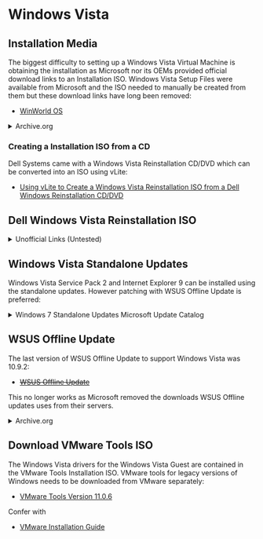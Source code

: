 # Windows Vista

## Installation Media

The biggest difficulty to setting up a Windows Vista Virtual Machine is obtaining the installation as Microsoft nor its OEMs provided official download links to an Installation ISO. Windows Vista Setup Files were available from Microsoft and the ISO needed to manually be created from them but these download links have long been removed:

* [WinWorld OS](https://winworldpc.com/library/operating-systems) 

<details>
  <summary>Archive.org</summary>

The Website Archive.org hosts each Unofficial Dell Windows Vista Reinstallation ISO which are multi-lingual:

* [Dell Windows Vista Business 64 Bit SP1](https://archive.org/details/Reinstallation_DVD_Windows_Vista_Business_64Bit_SP1_H207H_Dell_2008)
* [Dell Windows Vista Home Premium 64 Bit SP1](https://archive.org/details/vistasp1homepremiumn069h)

* [Dell Windows Vista Business 32 Bit SP1](https://archive.org/details/windows-vista-business-sp-1-dell-oem-32bit)
* [Dell Windows Vista Home Basic 32 Bit SP1](https://archive.org/details/WindowsVistaHomeBasicwithServicePack1x86DellOEM)
* [Dell Windows Vista Home Premium 32 Bit SP1](https://archive.org/details/Dell_OEM_Windows_Vista_Home_Premium_32Bit_Reinstall_DVD_2007_Eng)
* [Dell Windows Vista Ultimate 32 Bit SP1](https://archive.org/details/vista-sp-1-ultimate)

I have tested installation of the the following ISOs in a Virtual Machine but as this is an unofficial source and should be used with caution. 

The ISO Checksums can be used to ensure a complete download but these do not match official Dell or Microsoft records as they would have been created from a CD/DVD by an end user:

|ISO|sha256 ISO Checksum|
|---|---|
|Business (x64)||
|Business (x86)||

</details>

### Creating a Installation ISO from a CD

Dell Systems came with a Windows Vista Reinstallation CD/DVD which can be converted into an ISO using vLite:

* [Using vLite to Create a Windows Vista Reinstallation ISO from a Dell Windows Reinstallation CD/DVD](./integration/readme.md)






## Dell Windows Vista Reinstallation ISO

<details>
  <summary>Unofficial Links (Untested)</summary>

Unofficially a copy of the Dell Windows Vista ISO appears to be listed here:



</details>

## Windows Vista Standalone Updates

Windows Vista Service Pack 2 and Internet Explorer 9 can be installed using the standalone updates. However patching with WSUS Offline Update is preferred:

<details>
  <summary>Windows 7 Standalone Updates Microsoft Update Catalog</summary>

* [Windows Vista Service Pack 2](https://www.softpedia.com/get/Others/Signatures-Updates/Windows-Vista-Service-Pack-2.shtml)
* [Internet Explorer 9](https://www.softpedia.com/get/Internet/Browsers/Internet-Explorer-9.shtml)

</details>

## WSUS Offline Update

The last version of WSUS Offline Update to support Windows Vista was 10.9.2:

* ~~[WSUS Offline Update](https://download.wsusoffline.net/)~~

This no longer works as Microsoft removed the downloads WSUS Offline updates uses from their servers.

<details>
  <summary>Archive.org</summary>

The Website Archive.org appears to host the ISO created from WSUS Offline Update before Microsoft removed Windows Vista downloads from their download servers:

* [WSUS Offline Update Windows Vista](https://archive.org/details/winvsta-upd-arc)

I have tested installation of the ISO in a Virtual Machine but as this is an unofficial source and should be used with caution. 

</details>

## Download VMware Tools ISO

The Windows Vista drivers for the Windows Vista Guest are contained in the VMware Tools Installation ISO. VMware tools for legacy versions of Windows needs to be downloaded from VMware separately:

* [VMware Tools Version 11.0.6](https://packages.vmware.com/tools/releases/11.0.6/windows/)

Confer with

* [VMware Installation Guide](../windows-7-guest/readme.md)